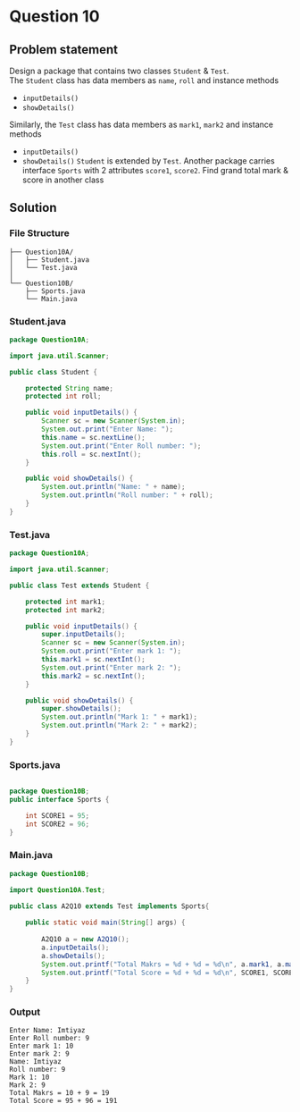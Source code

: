 # Question 10
## Problem statement
Design a package that contains two classes `Student` & `Test`.<br>
The `Student` class has data members as `name`, `roll` and instance methods
- `inputDetails()`
- `showDetails()`

Similarly, the `Test` class has data members as `mark1`, `mark2` and instance methods  
- `inputDetails()` 
- `showDetails()` 
`Student` is extended by `Test`. Another package carries interface `Sports` with 2 attributes `score1`, `score2`. Find 
grand total mark & score in another class

## Solution

### File Structure
```
├── Question10A/
│   ├── Student.java
│   └── Test.java
│
└── Question10B/
    ├── Sports.java
    └── Main.java
```
### Student.java
```java
package Question10A;

import java.util.Scanner;

public class Student {

    protected String name;
    protected int roll;

    public void inputDetails() {
        Scanner sc = new Scanner(System.in);
        System.out.print("Enter Name: ");
        this.name = sc.nextLine();
        System.out.print("Enter Roll number: ");
        this.roll = sc.nextInt();
    }

    public void showDetails() {
        System.out.println("Name: " + name);
        System.out.println("Roll number: " + roll);
    }
}
```

### Test.java
```java
package Question10A;

import java.util.Scanner;

public class Test extends Student {

    protected int mark1;
    protected int mark2;

    public void inputDetails() {
        super.inputDetails();
        Scanner sc = new Scanner(System.in);
        System.out.print("Enter mark 1: ");
        this.mark1 = sc.nextInt();
        System.out.print("Enter mark 2: ");
        this.mark2 = sc.nextInt();
    }

    public void showDetails() {
        super.showDetails();
        System.out.println("Mark 1: " + mark1);
        System.out.println("Mark 2: " + mark2);
    }
}

```

### Sports.java
```java

package Question10B;
public interface Sports {

    int SCORE1 = 95;
    int SCORE2 = 96;
}

```

### Main.java
```java
package Question10B;

import Question10A.Test;

public class A2Q10 extends Test implements Sports{
    
    public static void main(String[] args) {
        
        A2Q10 a = new A2Q10();
        a.inputDetails();
        a.showDetails();
        System.out.printf("Total Makrs = %d + %d = %d\n", a.mark1, a.mark2, (a.mark1 + a.mark2));
        System.out.printf("Total Score = %d + %d = %d\n", SCORE1, SCORE2, (SCORE1 + SCORE2));
    }
}
```

### Output
```
Enter Name: Imtiyaz
Enter Roll number: 9
Enter mark 1: 10
Enter mark 2: 9
Name: Imtiyaz
Roll number: 9
Mark 1: 10
Mark 2: 9
Total Makrs = 10 + 9 = 19
Total Score = 95 + 96 = 191
```